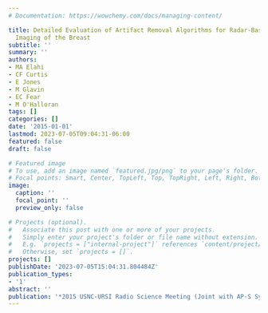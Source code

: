 ```yaml
---
# Documentation: https://wowchemy.com/docs/managing-content/

title: Detailed Evaluation of Artifact Removal Algorithms for Radar-Based Microwave
  Imaging of the Breast
subtitle: ''
summary: ''
authors:
- MA Elahi
- CF Curtis
- E Jones
- M Glavin
- EC Fear
- M O'Halloran
tags: []
categories: []
date: '2015-01-01'
lastmod: 2023-07-05T09:04:31-06:00
featured: false
draft: false

# Featured image
# To use, add an image named `featured.jpg/png` to your page's folder.
# Focal points: Smart, Center, TopLeft, Top, TopRight, Left, Right, BottomLeft, Bottom, BottomRight.
image:
  caption: ''
  focal_point: ''
  preview_only: false

# Projects (optional).
#   Associate this post with one or more of your projects.
#   Simply enter your project's folder or file name without extension.
#   E.g. `projects = ["internal-project"]` references `content/project/deep-learning/index.md`.
#   Otherwise, set `projects = []`.
projects: []
publishDate: '2023-07-05T15:04:31.804484Z'
publication_types:
- '1'
abstract: ''
publication: '*2015 USNC-URSI Radio Science Meeting (Joint with AP-S Symposium)*'
---
```

